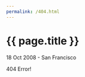 ```yaml
---
permalink: /404.html
---
```


{{ page.title }}
================

<p class="meta">18 Oct 2008 - San Francisco</p>

404 Error!
